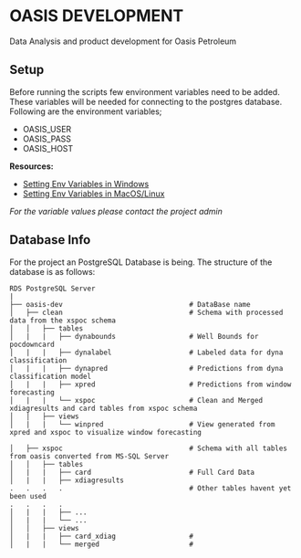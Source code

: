 # OASIS DEVELOPMENT

Data Analysis and product development for Oasis Petroleum

## Setup

Before running the scripts few environment variables need to be added. These variables will be needed for 
connecting to the postgres database. Following are the environment variables;

- OASIS_USER
- OASIS_PASS
- OASIS_HOST

**Resources:**

- [Setting Env Variables in Windows](https://www.youtube.com/watch?v=IolxqkL7cD8&list=LLLuzKtlkPVRLC83uTqb8suw&index=2&t=219s)
- [Setting Env Variables in MacOS/Linux](https://www.youtube.com/watch?v=5iWhQWVXosU) 

*For the variable values please contact the project admin*

## Database Info

For the project an PostgreSQL Database is being. The structure of the database is as follows:

```
RDS PostgreSQL Server
|                                                
├── oasis-dev                               # DataBase name
│   ├── clean                               # Schema with processed data from the xspoc schema
│   │   ├── tables                          
│   |   |   ├── dynabounds                  # Well Bounds for pocdowncard
│   |   |   ├── dynalabel                   # Labeled data for dyna classification
│   |   |   ├── dynapred                    # Predictions from dyna classification model
│   |   |   ├── xpred                       # Predictions from window forecasting
│   |   |   └── xspoc                       # Clean and Merged xdiagresults and card tables from xspoc schema
│   │   ├── views                           
│   |   |   └── winpred                     # View generated from xpred and xspoc to visualize window forecasting

│   ├── xspoc                               # Schema with all tables from oasis converted from MS-SQL Server
│   │   ├── tables                          
│   |   |   ├── card                        # Full Card Data
│   |   |   ├── xdiagresults                
.   .   .   .                               # Other tables havent yet been used
.   .   .   .
│   |   |   ├── ...                       
│   |   |   └── ...                    
│   │   ├── views                         
│   |   |   ├── card_xdiag                  # 
│   |   |   └── merged                      # 


```